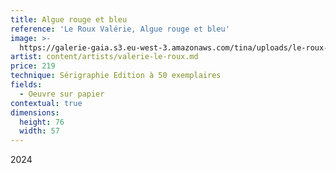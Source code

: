 ```yaml
---
title: Algue rouge et bleu
reference: 'Le Roux Valérie, Algue rouge et bleu'
image: >-
  https://galerie-gaia.s3.eu-west-3.amazonaws.com/tina/uploads/le-roux-valerie/IMG_3476.jpg
artist: content/artists/valerie-le-roux.md
price: 219
technique: Sérigraphie Edition à 50 exemplaires
fields:
  - Oeuvre sur papier
contextual: true
dimensions:
  height: 76
  width: 57
---
```


2024

